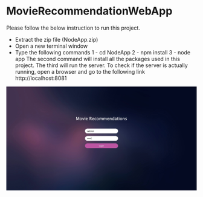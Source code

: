 # MovieRecommendationWebApp

Please follow the below instruction to run this project.
- Extract the zip file (NodeApp.zip)
- Open a new terminal window
- Type the following commands
  1 - cd NodeApp
  2 - npm install
  3 - node app
The second command will install all the packages used in this project.
The third will run the server.
To check if the server is actually running, open a browser and go to the following link
http://localhost:8081

![pic1](pic1.jpeg)
